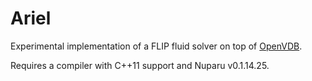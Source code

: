 Ariel
=====

Experimental implementation of a FLIP fluid solver on top of [OpenVDB](http://www.openvdb.org).

Requires a compiler with C++11 support and Nuparu v0.1.14.25.
